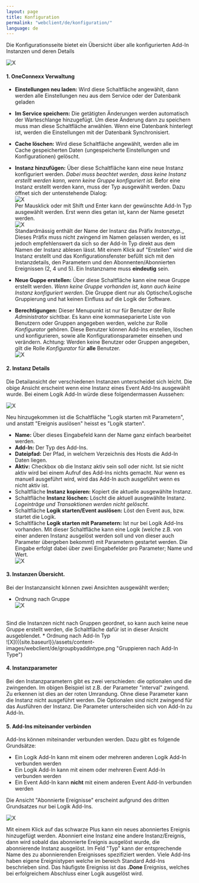 ```yaml
---
layout: page
title: Konfiguration
permalink: "webclient/de/konfiguration/"
language: de
---
```


Die Konfigurationsseite bietet ein Übersicht über alle konfigurierten Add-In Instanzen und deren Details 

![X]({{site.baseurl}}/assets/content-images/webclient/de/addInOverview.png "Add-In Overview")

#### 1. OneConnexx Verwaltung
* **Einstellungen neu laden:** Wird diese Schaltfläche angewählt, dann werden alle Einstellungen neu aus dem Service oder der Datenbank geladen
* **Im Service speichern:** Die getätigten Änderungen werden automatisch der Warteschlange hinzugefügt. Um diese Änderung dann zu speichern muss man diese Schaltfläche anwählen. Wenn eine Datenbank hinterlegt ist, werden die Einstellungen mit der Datenbank Synchronisiert. 
* **Cache löschen:** Wird diese Schaltfläche angewählt, werden alle im Cache gespeicherten Daten (ungespeicherte Einstellungen und Konfigurationen) gelöscht.
* **Instanz hinzufügen:** Über diese Schaltfläche kann eine neue Instanz konfiguriert werden. _Dabei muss beachtet werden, dass keine Instanz erstellt werden kann, wenn keine Gruppe konfiguriert ist_. Befor eine Instanz erstellt werden kann, muss der Typ ausgewählt werden. Dazu öffnet sich der untenstehende Dialog:<br/>
![X]({{site.baseurl}}/assets/content-images/webclient/de/addnewinstance.png "Add new Instance")<br/>
Per Mausklick oder mit Shift und Enter kann der gewünschte Add-In Typ ausgewählt werden. Erst wenn dies getan ist, kann der Name gesetzt werden.<br/>
![X]({{site.baseurl}}/assets/content-images/webclient/de/nameinstance.png "Name new Instance")<br/>
Standardmässig enthält der Name der Instanz das Präfix __Instanztyp_.__ Dieses Präfix muss nicht zwingend im Namen gelassen werden, es ist jedoch empfehlenswert da sich so der Add-In Typ direkt aus dem Namen der Instanz ablesen lässt. Mit einem Klick auf "Erstellen" wird die Instanz erstellt und das Konfigurationsfenster befüllt sich mit den Instanzdetails, den Parametern und den
Abonnenten/Abonnierten Ereignissen (2, 4 und 5). Ein Instanzname muss __eindeutig__ sein.
  
* **Neue Guppe erstellen:** Über diese Schaltfläche kann eine neue Gruppe erstellt werden. _Wenn keine Gruppe vorhanden ist, kann auch keine Instanz konfiguriert werden_. Die Gruppe dient nur als Optische/Logische Gruppierung und hat keinen Einfluss auf die Logik der Software.
* **Berechtigungen:** Dieser Menupunkt ist nur für Benutzer der Rolle *Administrator* sichtbar. Es kann eine kommaseparierte Liste von Benutzern oder Gruppen angegeben werden, welche zur Rolle *Konfigurator* gehören. Diese Benutzer können Add-Ins erstellen, löschen und konfigurieren, sowie alle Konfigurationsparameter einsehen und verändern. Achtung: Werden keine Benutzer oder Gruppen angegeben, gilt die Rolle *Konfigurator* für **alle** Benutzer.<br/>
![X]({{site.baseurl}}/assets/content-images/webclient/de/permission.png "Berechtigung zum Bearbeiten")<br/>

#### 2. Instanz Details
Die Detailansicht der verschiedenen Instanzen unterscheidet sich leicht. Die obige Ansicht erscheint wenn eine Instanz eines Event Add-Ins ausgewählt wurde. Bei einem Logik Add-In würde diese folgendermassen Aussehen:
  
![X]({{site.baseurl}}/assets/content-images/webclient/de/detailviewlogicaddin.png "Instanz Detail Logik Add-In")

Neu hinzugekommen ist die Schaltfläche "Logik starten mit Parametern", und anstatt "Ereignis auslösen" heisst es "Logik starten".
  
* **Name:** Über dieses Eingabefeld kann der Name ganz einfach bearbeitet werden.
* **Add-In:** Der Typ des Add-Ins.
* **Dateipfad:** Der Pfad, in welchem Verzeichnis des Hosts die Add-In Daten liegen.
* **Aktiv:** Checkbox ob die Instanz aktiv sein soll oder nicht. Ist sie nicht aktiv wird bei einem Aufruf des Add-Ins nichts gemacht. Nur wenn es manuell ausgeführt wird, wird das Add-In auch ausgeführt wenn es nicht aktiv ist.
* Schaltfläche **Instanz kopieren:** Kopiert die aktuelle ausgewählte Instanz.
* Schaltfläche **Instanz löschen:** Löscht die aktuell ausgewählte Instanz. _Logeinträge und Transaktionen werden nicht gelöscht._
* Schaltfläche **Logik starten/Event auslösen:** Löst den Event aus, bzw. startet die Logik.
* Schaltlfäche **Logik starten mit Parametern:** Ist nur bei Logik Add-Ins vorhanden. Mit dieser Schaltfläche kann eine Logik (welche z.B. von einer anderen Instanz ausgelöst werden soll und von dieser auch Parameter übergeben bekommt) mit Parametern gestartet werden. Die Eingabe erfolgt dabei über zwei Eingabefelder pro Parameter; Name und Wert.<br/>
![X]({{site.baseurl}}/assets/content-images/webclient/de/startlogicwithparams.png "Logik Starten mit Parametern")

#### 3. Instanzen Übersicht.
Bei der Instanzansicht können zwei Ansichten ausgewählt werden;
  
* Ordnung nach Gruppe  <br/>
![X]({{site.baseurl}}/assets/content-images/webclient/de/instancegroupbygroup.png "Gruppieren nach Gruppen")
<br />
Sind die Instanzen nicht nach Gruppen geordnet, so kann auch keine neue Gruppe erstellt werden, die Schaltfläche dafür ist in dieser Ansicht ausgeblendet.
* Ordnung nach Add-In Typ <br/>
![X]({{site.baseurl}}/assets/content-images/webclient/de/groupbyaddintype.png "Gruppieren nach Add-In Type")

#### 4. Instanzparameter
Bei den Instanzparametern gibt es zwei verschieden: die optionalen und die zwingenden.
Im obigen Beispiel ist z.B. der Parameter "interval" zwingend. Zu erkennen ist dies an der roten Umrandung. Ohne diese Parameter kann die Instanz nicht ausgeführt werden.
Die Optionalen sind nicht zwingend für das Ausführen der Instanz. Die Parameter unterscheiden sich von Add-In zu Add-In.

#### 5. Add-Ins miteinander verbinden
Add-Ins können miteinander verbunden werden. Dazu gibt es folgende Grundsätze:
  
* Ein Logik Add-In kann mit einem oder mehreren anderen Logik Add-In verbunden werden
* Ein Logik Add-In kann mit einem oder mehreren Event Add-In verbunden werden 
* Ein Event Add-In kann __nicht__ mit einem anderen Event Add-In verbunden werden
  
Die Ansicht "Abonnierte Ereignisse" erscheint aufgrund des dritten Grundsatzes nur bei Logik Add-Ins.

![X]({{site.baseurl}}/assets/content-images/webclient/de/abonnieren.png "Ereignisse Abonnieren")
  
Mit einem Klick auf das schwarze Plus kann ein neues abonniertes Ereignis hinzugefügt werden. 
Abonniert eine Instanz eine andere Instanz/Ereignis, dann wird sobald das abonnierte Ereignis ausgelöst wurde, die abonnierende Instanz ausgelöst. Im Feld "Typ" kann der entsprechende Name des zu abonnierenden Ereignisses spezifiziert werden. Viele Add-Ins haben eigene Ereignistypen welche im bereich Standard Add-Ins beschrieben sind. Das häufigste Ereigniss ist das __.Done__ Ereigniss, welches bei erfolgreichem Abschluss einer Logik ausgelöst wird.
